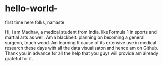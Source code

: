 # hello-world-
first time here folks, namaste 

Hi, i am Madhav, a medical student from India. like Formula 1 in sports and martial arts as well. Am a blackbelt. planning on becoming a general surgeon, touch wood. Am learning R cause of its extensive use in medical research these days with all the data visualisaton and hence am on Github. Thank you in advance for all the help that you guys will provide am already grateful for it. 

